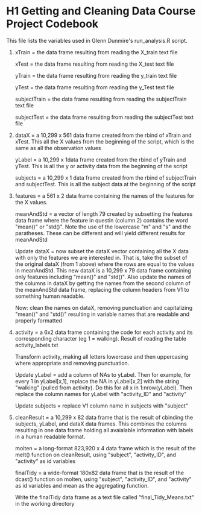 # H1 Getting and Cleaning Data Course Project Codebook

This file lists the variables used in Glenn Dunmire's run_analysis.R script. 

1. xTrain = the data frame resulting from reading the X_train text file

   xTest = the data frame resulting from reading the X_test text file

   yTrain = the data frame resulting from reading the y_train text file

   yTest = the data frame resulting from reading the y_Test text file

   subjectTrain = the data frame resulting from reading the subjectTrain text file

   subjectTest = the data frame resulting from reading the subjectTest text file


2. dataX = a 10,299 x 561 data frame created from the rbind of xTrain and xTest. This all the X values from the beginning of the script, which is the same as all the observation values

   yLabel = a 10,299 x 1data frame created from the rbind of yTrain and yTest. This is all the y or activity data from the beginning of the script

   subjects = a 10,299 x 1 data frame created from the rbind of subjectTrain and subjectTest. This is all the subject data at the beginning of the script 

3. features = a 561 x 2 data frame containing the names of the features for the X values. 

   meanAndStd = a vector of length 79 created by subsetting the features data frame where the feature in questin (column 2) contains the word "mean()" or "std()". Note the use of the lowercase "m" and "s" and the paratheses. These can be different and will yield different results for meanAndStd

   Update dataX = now subset the dataX vector containing all the X data with only the features we are interested in. That is, take the subset of the original dataX (from 1 above) where the rows are equal to the values in meanAndStd. This new dataX is a 10,299 x 79 data frame containing only features including "mean()" and "std()". Also update the names of the columns in dataX by getting the names from the second column of the meanAndStd data frame, replacing the column headers from V1 to something human readable. 

   Now: clean the names on dataX, removing punctuation and capitalizing "mean()" and "std()" resulting in variable names that are readable and properly formatted

4. activity = a 6x2 data frame containing the code for each activity and its corresponding character (eg 1 = walking). Result of reading the table activity_labels.txt

   Transform activity, making all letters lowercase and then uppercasing where appropriate and removing punctuation. 

   Update yLabel = add a column of NAs to yLabel. Then for example, for every 1 in yLabel[x,1], replace the NA in yLabel[x,2] with the string "walking" (pulled from activity). Do this for all x in 1:nrow(yLabel). Then replace the column names for yLabel with "activity_ID" and "activity"

   Update subjects = replace V1 column name in subjects with "subject"

5. cleanResult = a 10,299 x 82 data frame that is the result of cbinding the subjects, yLabel, and dataX data frames. This combines the columns resulting in one data frame holding all avaialable information with labels in a human readable format. 

   molten = a long-format 823,920 x 4 data frame which is the result of the melt() function on cleanResult, using "subject", "activity_ID", and "activity" as id variables

   finalTidy = a wide-format 180x82 data frame that is the result of the dcast() function on molten, using "subject", "activity_ID", and "activity" as id variables and mean as the aggregating function. 

   Write the finalTidy data frame as a text file called "final_Tidy_Means.txt" in the working directory  


